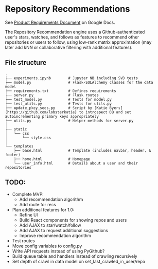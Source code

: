 # Repository Recommendations

See [Product Requirements Document](https://docs.google.com/document/d/1Y0B8MoOj3lp8YS9QbsYC92vsY3Bjg_gF1gXMOUPOnRw) on Google Docs.

The Repository Recommendation engine uses a Github-authenticated user's stars, watches, and follows as features to recommend other repositories or users to follow, using low-rank matrix approximation (may later add kNN or collaborative filtering with additional features).

## File structure

    .
    ├── experiments.ipynb        # Jupyter NB including SVD tests
    ├── model.py                 # Flask-SQLAlchemy classes for the data model
    ├── requirements.txt         # Defines requirements
    ├── server.py                # Flask routes
    ├── test_model.py            # Tests for model.py
    ├── test_utils.py            # Tests for utils.py
    ├── update_pkey_seqs.py      # Script by [Katie Byers](https://github.com/lobsterkatie) to introspect DB and set autoincrementing primary keys appropriately
    ├── utils.py                 # Helper methods for server.py
    │
    ├── static
    │   └── css
    │       └── style.css
    │
    └── templates
        ├── base.html            # Template (includes navbar, header, & footer)
        ├── home.html            # Homepage
        └── user_info.html       # Details about a user and their repositories

## TODO:
* Complete MVP:
  * Add recommendation algorithm
  * Add route for recs
* Plan additional features for 1.0:
  * Refine UI
  * Build React components for showing repos and users
  * Add AJAX to star/watch/follow
  * Add AJAX to request additional suggestions
  * Improve recommendation algorithm
* Test routes
* Move config variables to config.py
* Write API requests instead of using PyGithub?
* Build queue table and handlers instead of crawling recursively
* Set depth of crawl in data model on set_last_crawled_in_user/repo
